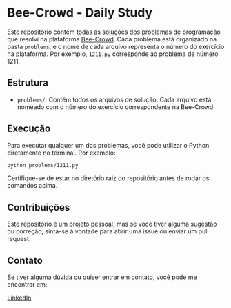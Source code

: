 # Bee-Crowd - Daily Study

Este repositório contém todas as soluções dos problemas de programação que resolvi na plataforma [Bee-Crowd](https://www.beecrowd.com.br). Cada problema está organizado na pasta `problems`, e o nome de cada arquivo representa o número do exercício na plataforma. Por exemplo, `1211.py` corresponde ao problema de número 1211.

## Estrutura

- `problems/`: Contém todos os arquivos de solução. Cada arquivo está nomeado com o número do exercício correspondente na Bee-Crowd.
  
## Execução

Para executar qualquer um dos problemas, você pode utilizar o Python diretamente no terminal. Por exemplo:

```bash
python problems/1211.py
```
Certifique-se de estar no diretório raiz do repositório antes de rodar os comandos acima.

## Contribuições

Este repositório é um projeto pessoal, mas se você tiver alguma sugestão ou correção, sinta-se à vontade para abrir uma issue ou enviar um pull request.

## Contato
Se tiver alguma dúvida ou quiser entrar em contato, você pode me encontrar em:

[LinkedIn](https://www.linkedin.com/in/jonathantavaress/)